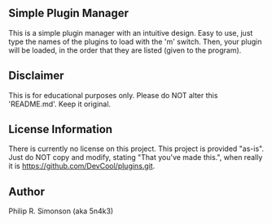 ## Simple Plugin Manager

This is a simple plugin manager with an intuitive design. Easy to use, just type the names of the plugins to load with the 'm' switch. Then, your plugin will be loaded, in the order that they are listed (given to the program).

## Disclaimer

This is for educational purposes only. Please do NOT alter this 'README.md'. Keep it original.

## License Information

There is currently no license on this project. This project is provided "as-is". Just do NOT copy and modify, stating "That you've made this.", when really it is https://github.com/DevCool/plugins.git.

## Author

Philip R. Simonson (aka 5n4k3)

